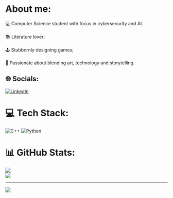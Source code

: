 # About me:
💻 Computer Science student with focus in cybersecurity and AI.<br><br>📚 Literature lover;<br><br>🕹️ Stubbornly designing games;<br><br>🎨 Passionate about blending art, technology and storytelling.


## 🌐 Socials:
[![LinkedIn](https://img.shields.io/badge/LinkedIn-%230077B5.svg?logo=linkedin&logoColor=white)](https://linkedin.com/in/alanaffreitas) 

# 💻 Tech Stack:
![C++](https://img.shields.io/badge/c++-%2300599C.svg?style=plastic&logo=c%2B%2B&logoColor=white) ![Python](https://img.shields.io/badge/python-3670A0?style=plastic&logo=python&logoColor=ffdd54)
# 📊 GitHub Stats:
![](https://github-readme-stats.vercel.app/api?username=alanaffreitas&theme=midnight-purple&hide_border=false&include_all_commits=true&count_private=true)<br/>
![](https://github-readme-streak-stats.herokuapp.com/?user=alanaffreitas&theme=midnight-purple&hide_border=false)<br/>




---
[![](https://visitcount.itsvg.in/api?id=alanaffreitas&icon=1&color=11)](https://visitcount.itsvg.in)

